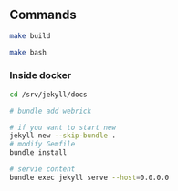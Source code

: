 Commands
--------

```bash
make build

make bash
```

### Inside docker

```bash
cd /srv/jekyll/docs

# bundle add webrick

# if you want to start new
jekyll new --skip-bundle .
# modify Gemfile
bundle install

# servie content
bundle exec jekyll serve --host=0.0.0.0
```
